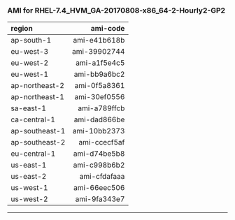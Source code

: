 ### AMI for RHEL-7.4_HVM_GA-20170808-x86_64-2-Hourly2-GP2  

|region        |ami-code     |
|:------------ | -----------:|
|ap-south-1    |ami-e41b618b |
|eu-west-3     |ami-39902744 |
|eu-west-2     |ami-a1f5e4c5 |
|eu-west-1     |ami-bb9a6bc2 |
|ap-northeast-2|ami-0f5a8361 |
|ap-northeast-1|ami-30ef0556 |
|sa-east-1     |ami-a789ffcb |
|ca-central-1  |ami-dad866be |
|ap-southeast-1|ami-10bb2373 |
|ap-southeast-2|ami-ccecf5af |
|eu-central-1  |ami-d74be5b8 |
|us-east-1     |ami-c998b6b2 |
|us-east-2     |ami-cfdafaaa |
|us-west-1     |ami-66eec506 |
|us-west-2     |ami-9fa343e7 |

------

